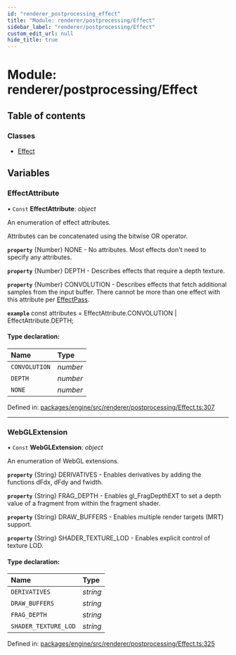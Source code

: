 ```yaml
---
id: "renderer_postprocessing_effect"
title: "Module: renderer/postprocessing/Effect"
sidebar_label: "renderer/postprocessing/Effect"
custom_edit_url: null
hide_title: true
---
```


# Module: renderer/postprocessing/Effect

## Table of contents

### Classes

- [Effect](../classes/renderer_postprocessing_effect.effect.md)

## Variables

### EffectAttribute

• `Const` **EffectAttribute**: *object*

An enumeration of effect attributes.

Attributes can be concatenated using the bitwise OR operator.

**`property`** {Number} NONE - No attributes. Most effects don't need to specify any attributes.

**`property`** {Number} DEPTH - Describes effects that require a depth texture.

**`property`** {Number} CONVOLUTION - Describes effects that fetch additional samples from the input buffer. There cannot be more than one effect with this attribute per [EffectPass](../classes/renderer_postprocessing_passes_effectpass.effectpass.md).

**`example`** const attributes = EffectAttribute.CONVOLUTION | EffectAttribute.DEPTH;

#### Type declaration:

Name | Type |
:------ | :------ |
`CONVOLUTION` | *number* |
`DEPTH` | *number* |
`NONE` | *number* |

Defined in: [packages/engine/src/renderer/postprocessing/Effect.ts:307](https://github.com/xr3ngine/xr3ngine/blob/716a06460/packages/engine/src/renderer/postprocessing/Effect.ts#L307)

___

### WebGLExtension

• `Const` **WebGLExtension**: *object*

An enumeration of WebGL extensions.

**`property`** {String} DERIVATIVES - Enables derivatives by adding the functions dFdx, dFdy and fwidth.

**`property`** {String} FRAG_DEPTH - Enables gl_FragDepthEXT to set a depth value of a fragment from within the fragment shader.

**`property`** {String} DRAW_BUFFERS - Enables multiple render targets (MRT) support.

**`property`** {String} SHADER_TEXTURE_LOD - Enables explicit control of texture LOD.

#### Type declaration:

Name | Type |
:------ | :------ |
`DERIVATIVES` | *string* |
`DRAW_BUFFERS` | *string* |
`FRAG_DEPTH` | *string* |
`SHADER_TEXTURE_LOD` | *string* |

Defined in: [packages/engine/src/renderer/postprocessing/Effect.ts:325](https://github.com/xr3ngine/xr3ngine/blob/716a06460/packages/engine/src/renderer/postprocessing/Effect.ts#L325)
